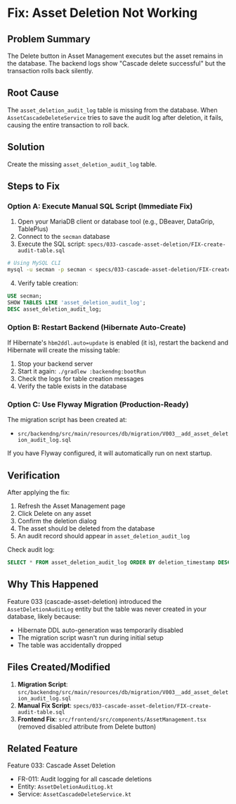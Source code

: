 # Fix: Asset Deletion Not Working

## Problem Summary

The Delete button in Asset Management executes but the asset remains in the database. The backend logs show "Cascade delete successful" but the transaction rolls back silently.

## Root Cause

The `asset_deletion_audit_log` table is missing from the database. When `AssetCascadeDeleteService` tries to save the audit log after deletion, it fails, causing the entire transaction to roll back.

## Solution

Create the missing `asset_deletion_audit_log` table.

## Steps to Fix

### Option A: Execute Manual SQL Script (Immediate Fix)

1. Open your MariaDB client or database tool (e.g., DBeaver, DataGrip, TablePlus)
2. Connect to the `secman` database
3. Execute the SQL script: `specs/033-cascade-asset-deletion/FIX-create-audit-table.sql`

```bash
# Using MySQL CLI
mysql -u secman -p secman < specs/033-cascade-asset-deletion/FIX-create-audit-table.sql
```

4. Verify table creation:
```sql
USE secman;
SHOW TABLES LIKE 'asset_deletion_audit_log';
DESC asset_deletion_audit_log;
```

### Option B: Restart Backend (Hibernate Auto-Create)

If Hibernate's `hbm2ddl.auto=update` is enabled (it is), restart the backend and Hibernate will create the missing table:

1. Stop your backend server
2. Start it again: `./gradlew :backendng:bootRun`
3. Check the logs for table creation messages
4. Verify the table exists in the database

### Option C: Use Flyway Migration (Production-Ready)

The migration script has been created at:
- `src/backendng/src/main/resources/db/migration/V003__add_asset_deletion_audit_log.sql`

If you have Flyway configured, it will automatically run on next startup.

## Verification

After applying the fix:

1. Refresh the Asset Management page
2. Click Delete on any asset
3. Confirm the deletion dialog
4. The asset should be deleted from the database
5. An audit record should appear in `asset_deletion_audit_log`

Check audit log:
```sql
SELECT * FROM asset_deletion_audit_log ORDER BY deletion_timestamp DESC LIMIT 5;
```

## Why This Happened

Feature 033 (cascade-asset-deletion) introduced the `AssetDeletionAuditLog` entity but the table was never created in your database, likely because:
- Hibernate DDL auto-generation was temporarily disabled
- The migration script wasn't run during initial setup
- The table was accidentally dropped

## Files Created/Modified

1. **Migration Script**: `src/backendng/src/main/resources/db/migration/V003__add_asset_deletion_audit_log.sql`
2. **Manual Fix Script**: `specs/033-cascade-asset-deletion/FIX-create-audit-table.sql`
3. **Frontend Fix**: `src/frontend/src/components/AssetManagement.tsx` (removed disabled attribute from Delete button)

## Related Feature

Feature 033: Cascade Asset Deletion
- FR-011: Audit logging for all cascade deletions
- Entity: `AssetDeletionAuditLog.kt`
- Service: `AssetCascadeDeleteService.kt`
